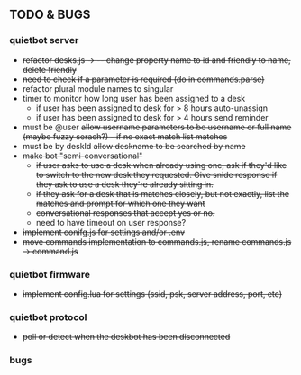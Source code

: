 ## TODO & BUGS
### quietbot server
* ~~refactor desks.js -> -- change property name to id and friendly to name, delete friendly~~
* ~~need to check if a parameter is required (do in commands.parse)~~
* refactor plural module names to singular
* timer to monitor how long user has been assigned to a desk
	* if user has been assigned to desk for > 8 hours auto-unassign
	* if user has been assigned to desk for > 4 hours send reminder
* must be @user ~~allow username parameters to be username or full name (maybe fuzzy serach?) - if no exact match list matches~~
* must be by deskId ~~allow deskname to be searched by  name~~
* ~~make bot "semi-conversational"~~
	* ~~if user asks to use a desk when already using one, ask if they'd like to switch to the new desk they requested. Give snide response if they ask to use a desk they're already sitting in.~~
	* ~~if they ask for a desk that is matches closely, but not exactly, list the matches and prompt for which one they want~~
	* ~~conversational responses that accept yes or no.~~
	* need to have timeout on user response?
* ~~implement conifg.js for settings and/or .env~~
* ~~move commands implementation to commands.js, rename commands.js -> command.js~~

### quietbot firmware
* ~~implement config.lua for settings (ssid, psk, server address, port, etc)~~

### quietbot protocol
* ~~poll or detect when the deskbot has been disconnected~~

### bugs

